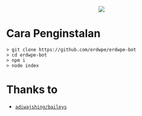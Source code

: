 <p align="center">
<img src="https://erdwpe.xyz/media/megumin.jpg"/>
</p>

# Cara Penginstalan
```
> git clone https://github.com/erdwpe/erdwpe-bot
> cd erdwpe-bot
> npm i
> node index
```

# Thanks to
* [`adiwajshing/baileys`](https://github.com/adiwajshing/baileys)
